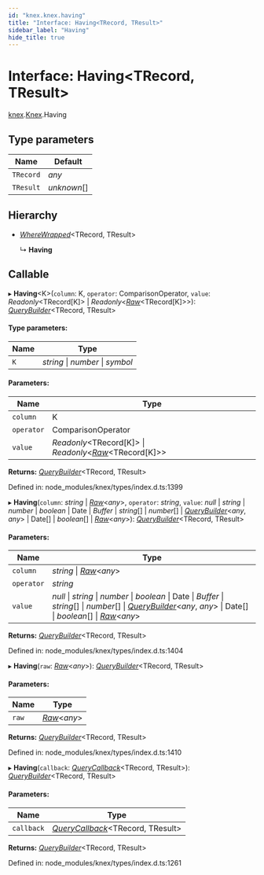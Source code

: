 ```yaml
---
id: "knex.knex.having"
title: "Interface: Having<TRecord, TResult>"
sidebar_label: "Having"
hide_title: true
---
```


# Interface: Having<TRecord, TResult\>

[knex](../modules/knex.md).[Knex](../modules/knex.knex-1.md).Having

## Type parameters

Name | Default |
------ | ------ |
`TRecord` | *any* |
`TResult` | *unknown*[] |

## Hierarchy

* [*WhereWrapped*](knex.knex.wherewrapped.md)<TRecord, TResult\>

  ↳ **Having**

## Callable

▸ **Having**<K\>(`column`: K, `operator`: ComparisonOperator, `value`: *Readonly*<TRecord[K]\> \| *Readonly*<[*Raw*](knex.knex.raw.md)<TRecord[K]\>\>): [*QueryBuilder*](../classes/knex.knex.querybuilder.md)<TRecord, TResult\>

#### Type parameters:

Name | Type |
------ | ------ |
`K` | *string* \| *number* \| *symbol* |

#### Parameters:

Name | Type |
------ | ------ |
`column` | K |
`operator` | ComparisonOperator |
`value` | *Readonly*<TRecord[K]\> \| *Readonly*<[*Raw*](knex.knex.raw.md)<TRecord[K]\>\> |

**Returns:** [*QueryBuilder*](../classes/knex.knex.querybuilder.md)<TRecord, TResult\>

Defined in: node_modules/knex/types/index.d.ts:1399

▸ **Having**(`column`: *string* \| [*Raw*](knex.knex.raw.md)<*any*\>, `operator`: *string*, `value`: *null* \| *string* \| *number* \| *boolean* \| Date \| *Buffer* \| *string*[] \| *number*[] \| [*QueryBuilder*](../classes/knex.knex.querybuilder.md)<*any*, *any*\> \| Date[] \| *boolean*[] \| [*Raw*](knex.knex.raw.md)<*any*\>): [*QueryBuilder*](../classes/knex.knex.querybuilder.md)<TRecord, TResult\>

#### Parameters:

Name | Type |
------ | ------ |
`column` | *string* \| [*Raw*](knex.knex.raw.md)<*any*\> |
`operator` | *string* |
`value` | *null* \| *string* \| *number* \| *boolean* \| Date \| *Buffer* \| *string*[] \| *number*[] \| [*QueryBuilder*](../classes/knex.knex.querybuilder.md)<*any*, *any*\> \| Date[] \| *boolean*[] \| [*Raw*](knex.knex.raw.md)<*any*\> |

**Returns:** [*QueryBuilder*](../classes/knex.knex.querybuilder.md)<TRecord, TResult\>

Defined in: node_modules/knex/types/index.d.ts:1404

▸ **Having**(`raw`: [*Raw*](knex.knex.raw.md)<*any*\>): [*QueryBuilder*](../classes/knex.knex.querybuilder.md)<TRecord, TResult\>

#### Parameters:

Name | Type |
------ | ------ |
`raw` | [*Raw*](knex.knex.raw.md)<*any*\> |

**Returns:** [*QueryBuilder*](../classes/knex.knex.querybuilder.md)<TRecord, TResult\>

Defined in: node_modules/knex/types/index.d.ts:1410

▸ **Having**(`callback`: [*QueryCallback*](../modules/knex.knex-1.md#querycallback)<TRecord, TResult\>): [*QueryBuilder*](../classes/knex.knex.querybuilder.md)<TRecord, TResult\>

#### Parameters:

Name | Type |
------ | ------ |
`callback` | [*QueryCallback*](../modules/knex.knex-1.md#querycallback)<TRecord, TResult\> |

**Returns:** [*QueryBuilder*](../classes/knex.knex.querybuilder.md)<TRecord, TResult\>

Defined in: node_modules/knex/types/index.d.ts:1261
